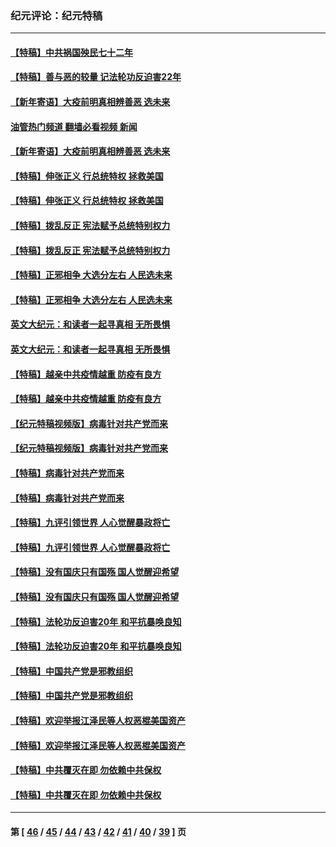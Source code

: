 ### 纪元评论：纪元特稿
---
#### [【特稿】中共祸国殃民七十二年](../../pages/nsc424/n13272607.md?01120330) 
#### [【特稿】善与恶的较量 记法轮功反迫害22年](../../pages/nsc424/n13086597.md?01120330) 
#### [【新年寄语】大疫前明真相辨善恶 选未来](../../pages/nsc424/n12660855.md?01120330) 
#### [油管热门频道 翻墙必看视频 新闻](ok?01120330)
#### [【新年寄语】大疫前明真相辨善恶 选未来](../../pages/nsc424/n12660855.md?01120330) 
#### [【特稿】伸张正义 行总统特权 拯救美国](../../pages/nsc424/n12616806.md?01120330) 
#### [【特稿】伸张正义 行总统特权 拯救美国](../../pages/nsc424/n12616806.md?01120330) 
#### [【特稿】拨乱反正 宪法赋予总统特别权力](../../pages/nsc424/n12598306.md?01120330) 
#### [【特稿】拨乱反正 宪法赋予总统特别权力](../../pages/nsc424/n12598306.md?01120330) 
#### [【特稿】正邪相争 大选分左右 人民选未来](../../pages/nsc424/n12545208.md?01120330) 
#### [【特稿】正邪相争 大选分左右 人民选未来](../../pages/nsc424/n12545208.md?01120330) 
#### [英文大纪元：和读者一起寻真相 无所畏惧](../../pages/nsc424/n12542027.md?01120330) 
#### [英文大纪元：和读者一起寻真相 无所畏惧](../../pages/nsc424/n12542027.md?01120330) 
#### [【特稿】越亲中共疫情越重 防疫有良方](../../pages/nsc424/n12042989.md?01120330) 
#### [【特稿】越亲中共疫情越重 防疫有良方](../../pages/nsc424/n12042989.md?01120330) 
#### [【纪元特稿视频版】病毒针对共产党而来](../../pages/nsc424/n11977328.md?01120330) 
#### [【纪元特稿视频版】病毒针对共产党而来](../../pages/nsc424/n11977328.md?01120330) 
#### [【特稿】病毒针对共产党而来](../../pages/nsc424/n11928818.md?01120330) 
#### [【特稿】病毒针对共产党而来](../../pages/nsc424/n11928818.md?01120330) 
#### [【特稿】九评引领世界 人心觉醒暴政将亡](../../pages/nsc424/n11660496.md?01120330) 
#### [【特稿】九评引领世界 人心觉醒暴政将亡](../../pages/nsc424/n11660496.md?01120330) 
#### [【特稿】没有国庆只有国殇 国人觉醒迎希望](../../pages/nsc424/n11549354.md?01120330) 
#### [【特稿】没有国庆只有国殇 国人觉醒迎希望](../../pages/nsc424/n11549354.md?01120330) 
#### [【特稿】法轮功反迫害20年 和平抗暴唤良知](../../pages/nsc424/n11389135.md?01120330) 
#### [【特稿】法轮功反迫害20年 和平抗暴唤良知](../../pages/nsc424/n11389135.md?01120330) 
#### [【特稿】中国共产党是邪教组织](../../pages/nsc424/n11355551.md?01120330) 
#### [【特稿】中国共产党是邪教组织](../../pages/nsc424/n11355551.md?01120330) 
#### [【特稿】欢迎举报江泽民等人权恶棍美国资产](../../pages/nsc424/n11303040.md?01120330) 
#### [【特稿】欢迎举报江泽民等人权恶棍美国资产](../../pages/nsc424/n11303040.md?01120330) 
#### [【特稿】中共覆灭在即 勿依赖中共保权](../../pages/nsc424/n11278510.md?01120330) 
#### [【特稿】中共覆灭在即 勿依赖中共保权](../../pages/nsc424/n11278510.md?01120330) 

---
#### 第 [ [46](./46.md?01120330) / [45](./45.md?01120330) / [44](./44.md?01120330) / [43](./43.md?01120330) / [42](./42.md?01120330) / [41](./41.md?01120330) / [40](./40.md?01120330) / [39](./39.md?01120330) ] 页
